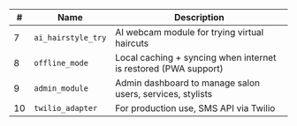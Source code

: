 | #  | Name               | Description                                                     |
| -- | ------------------ | --------------------------------------------------------------- |
| 7  | `ai_hairstyle_try` | AI webcam module for trying virtual haircuts                    |
| 8  | `offline_mode`     | Local caching + syncing when internet is restored (PWA support) |
| 9  | `admin_module`     | Admin dashboard to manage salon users, services, stylists       |
| 10 | `twilio_adapter`   | For production use, SMS API via Twilio                          |
